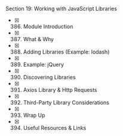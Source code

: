 Section 19: Working with JavaScript Libraries
  - [x] 386. Module Introduction
  - [x] 387. What & Why
  - [x] 388. Adding Libraries (Example: lodash)
  - [x] 389. Example: jQuery
  - [x] 390. Discovering Libraries
  - [x] 391. Axios Library & Http Requests
  - [x] 392. Third-Party Library Considerations
  - [x] 393. Wrap Up
  - [x] 394. Useful Resources & Links
